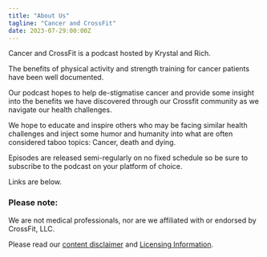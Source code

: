 ```yaml
---
title: "About Us"
tagline: "Cancer and CrossFit"
date: 2023-07-29:00:00Z
---
```


Cancer and CrossFit is a podcast hosted by Krystal and Rich.

The benefits of physical activity and strength training for cancer patients 
have been well documented.

Our podcast hopes to help de-stigmatise cancer and provide some insight into 
the benefits we have discovered through our Crossfit community as we navigate 
our health challenges.

We hope to educate and inspire others who may be facing similar health 
challenges and inject some humor and humanity into what are often considered
taboo topics:  Cancer, death and dying.

Episodes are released semi-regularly on no fixed schedule so be sure to
subscribe to the podcast on your platform of choice.

Links are below.

### Please note:

We are not medical professionals, nor are we affiliated with or endorsed by
CrossFit, LLC.

Please read our [content disclaimer](/disclaimer/) and [Licensing Information](/license/).

